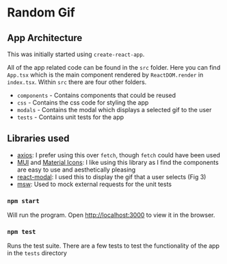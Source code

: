 # Random Gif

## App Architecture

This was initially started using `create-react-app`.

All of the app related code can be found in the `src` folder.  Here you can find `App.tsx` which is the main component rendered by `ReactDOM.render` in `index.tsx`.
Within `src` there are four other folders.

- `components` - Contains components that could be reused
- `css` - Contains the css code for styling the app
- `modals` - Contains the modal which displays a selected gif to the user
- `tests` - Contains unit tests for the app

## Libraries used

- [axios](https://www.npmjs.com/package/axios): I prefer using this over `fetch`, though `fetch` could have been used 
- [MUI](https://www.npmjs.com/package/@mui/material) and [Material Icons](https://www.npmjs.com/package/@mui/icons-material): I like using this library as I find the components are easy to use and aesthetically pleasing
- [react-modal](https://www.npmjs.com/package/react-modal): I used this to display the gif that a user selects (Fig 3)
- [msw](https://www.npmjs.com/package/msw): Used to mock external requests for the unit tests

### `npm start`

Will run the program. Open [http://localhost:3000](http://localhost:3000) to view it in the browser.

### `npm test`

Runs the test suite.  There are a few tests to test the functionality of the app in the `tests` directory
